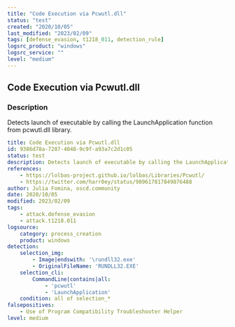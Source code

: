 ```yaml
---
title: "Code Execution via Pcwutl.dll"
status: "test"
created: "2020/10/05"
last_modified: "2023/02/09"
tags: [defense_evasion, t1218_011, detection_rule]
logsrc_product: "windows"
logsrc_service: ""
level: "medium"
---
```


## Code Execution via Pcwutl.dll

### Description

Detects launch of executable by calling the LaunchApplication function from pcwutl.dll library.

```yml
title: Code Execution via Pcwutl.dll
id: 9386d78a-7207-4048-9c9f-a93a7c2d1c05
status: test
description: Detects launch of executable by calling the LaunchApplication function from pcwutl.dll library.
references:
    - https://lolbas-project.github.io/lolbas/Libraries/Pcwutl/
    - https://twitter.com/harr0ey/status/989617817849876488
author: Julia Fomina, oscd.community
date: 2020/10/05
modified: 2023/02/09
tags:
    - attack.defense_evasion
    - attack.t1218.011
logsource:
    category: process_creation
    product: windows
detection:
    selection_img:
        - Image|endswith: '\rundll32.exe'
        - OriginalFileName: 'RUNDLL32.EXE'
    selection_cli:
        CommandLine|contains|all:
            - 'pcwutl'
            - 'LaunchApplication'
    condition: all of selection_*
falsepositives:
    - Use of Program Compatibility Troubleshooter Helper
level: medium

```

